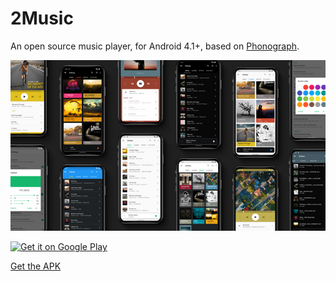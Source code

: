 # 2Music

An open source music player, for Android 4.1+, based on [Phonograph](https://github.com/kabouzeid/Phonograph).


![Screenshots](https://github.com/Goodwy/2Music/blob/master/metadata/en-US/images/Mini/promo.jpg?raw=true)

[<img alt="Get it on Google Play" src="https://play.google.com/intl/en_us/badges/static/images/badges/en_badge_web_generic.png" width="240">](https://play.google.com/store/apps/details?id=com.goodwy.player)

[Get the APK](https://github.com/Goodwy/2Music/releases/latest/download/app-release.apk)
